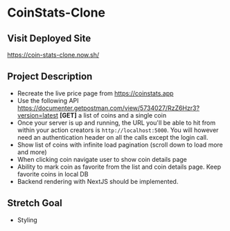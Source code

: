 # CoinStats-Clone

## Visit Deployed Site

https://coin-stats-clone.now.sh/

## Project Description

- Recreate the live price page from https://coinstats.app
- Use the following API https://documenter.getpostman.com/view/5734027/RzZ6Hzr3?version=latest **[GET]** a list of coins and a single coin
- Once your server is up and running, the URL you'll be able to hit from within your action creators is `http://localhost:5000`. You will however need an authentication header on all the calls except the login call.
- Show list of coins with infinite load pagination (scroll down to load more and more)
- When clicking coin navigate user to show coin details page
- Ability to mark coin as favorite from the list and coin details page. Keep favorite coins in local DB
- Backend rendering with NextJS should be implemented.

## Stretch Goal

- Styling
